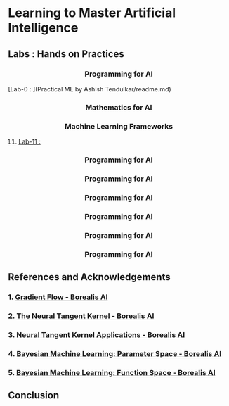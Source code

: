 # Learning to Master Artificial Intelligence

## Labs : Hands on Practices

<h3 align='center'>Programming for AI</h3>

[Lab-0 : ](Practical ML by  Ashish Tendulkar/readme.md)

<h3 align='center'>Mathematics for AI</h3>

<h3 align='center'>Machine Learning Frameworks</h3>

11. [Lab-11 :](https://github.com/ajeetkbhardwaj/Learning-to-Master-Artificial-Intelligence/blob/main/Practical%20ML%20by%20%20Ashish%20Tendulkar/Labs/Lab-01.ipynb)

<h3 align='center'></h3>

<h3 align='center'>Programming for AI</h3>

<h3 align='center'>Programming for AI</h3>

<h3 align='center'>Programming for AI</h3>

<h3 align='center'>Programming for AI</h3>

<h3 align='center'>Programming for AI</h3>

<h3 align='center'>Programming for AI</h3>

## References and Acknowledgements

### 1. [Gradient Flow - Borealis AI](https://www.borealisai.com/research-blogs/gradient-flow/)

### 2. [The Neural Tangent Kernel - Borealis AI](https://www.borealisai.com/research-blogs/the-neural-tangent-kernel/)

### 3. [Neural Tangent Kernel Applications - Borealis AI](https://www.borealisai.com/research-blogs/neural-tangent-kernel-applications/)

### 4. [Bayesian Machine Learning: Parameter Space - Borealis AI](https://www.borealisai.com/research-blogs/bayesian-machine-learning-parameter-space/)

### 5. [Bayesian Machine Learning: Function Space - Borealis AI](https://www.borealisai.com/research-blogs/bayesian-machine-learning-function-space/)

## Conclusion